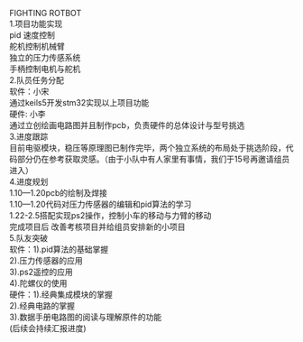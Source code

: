 FIGHTING ROTBOT<br>
1.项目功能实现<br>
pid 速度控制<br>
舵机控制机械臂<br>
独立的压力传感系统<br>
手柄控制电机与舵机<br>
2.队员任务分配<br>
软件：小宋<br>
通过keils5开发stm32实现以上项目功能<br>
硬件: 小李<br>
通过立创绘画电路图并且制作pcb，负责硬件的总体设计与型号挑选<br>
3.进度跟踪<br>
目前电驱模块，稳压等原理图已制作完毕，两个独立系统的布局处于挑选阶段，代码部分仍在参考获取灵感。（由于小队中有人家里有事情，我们于15号再邀请组员进入）<br>
4.进度规划<br>
1.10—1.20pcb的绘制及焊接<br>
1.10—1.20代码对压力传感器的编辑和pid算法的学习<br>
1.22-2.5搭配实现ps2操作，控制小车的移动与力臂的移动<br>
完成项目后 改善考核项目并给组员安排新的小项目<br>
5.队友突破<br>
软件：1).pid算法的基础掌握<br>
     2).压力传感器的应用<br>
     3).ps2遥控的应用<br>
     4).陀螺仪的使用<br>
硬件：1).经典集成模块的掌握<br>
      2).经典电路的掌握<br>
      3).数据手册电路图的阅读与理解原件的功能<br>
      (后续会持续汇报进度)<br>
     
